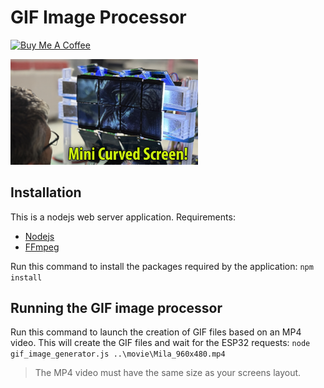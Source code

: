 # GIF Image Processor
<a href="https://www.buymeacoffee.com/thelastoutpostworkshop" target="_blank">
    <img src="https://www.buymeacoffee.com/assets/img/custom_images/orange_img.png" alt="Buy Me A Coffee">
</a>

[<img src="https://github.com/thelastoutpostworkshop/images/blob/main/Curved%20Screen%202.png" width="300">](https://youtu.be/d49A0miFdqo)

## Installation
This is a nodejs web server application.
Requirements:
- [Nodejs](https://nodejs.org/en)
- [FFmpeg](https://www.ffmpeg.org/)

Run this command to install the packages required by the application:
`npm install` 

## Running the GIF image processor
Run this command to launch the creation of GIF files based on an MP4 video.  This will create the GIF files and wait for the ESP32 requests:
`node gif_image_generator.js ..\movie\Mila_960x480.mp4`
> The MP4 video must have the same size as your screens layout.